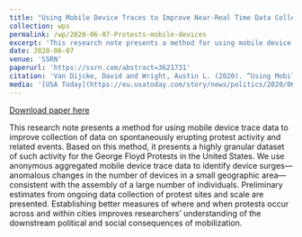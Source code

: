```yaml
---
title: "Using Mobile Device Traces to Improve Near-Real Time Data Collection During the George Floyd Protests"
collection: wps
permalink: /wp/2020-06-07-Protests-mobile-devices
excerpt: 'This research note presents a method for using mobile device trace data to improve collection of data on spontaneously erupting protest activity and related events. Based on this method, it presents a highly granular dataset of such activity for the George Floyd Protests in the United States. We use anonymous aggregated mobile device trace data to identify device surges—anomalous changes in the number of devices in a small geographic area—consistent with the assembly of a large number of individuals. Preliminary estimates from ongoing data collection of protest sites and scale are presented. Establishing better measures of where and when protests occur across and within cities improves researchers’ understanding of the downstream political and social consequences of mobilization.'
date: 2020-06-07
venue: 'SSRN'
paperurl: 'https://ssrn.com/abstract=3621731'
citation: 'Van Dijcke, David and Wright, Austin L. (2020). “Using Mobile Device Traces to Improve Near-Real Time Data Collection During the George Floyd Protests.”'
media: '[USA Today](https://eu.usatoday.com/story/news/politics/2020/06/10/george-floyd-black-lives-matter-police-protests-widespread-peaceful/5325737002/ ), [Ipsos](https://www.ipsos.com/en-us/knowledge/society/Protests-in-the-wake-of-George-Floyd-killing-touch-all-50-states )'
---
```


<a href='https://ssrn.com/abstract=3621731'>Download paper here</a>

This research note presents a method for using mobile device trace data to improve collection of data on spontaneously erupting protest activity and related events. Based on this method, it presents a highly granular dataset of such activity for the George Floyd Protests in the United States. We use anonymous aggregated mobile device trace data to identify device surges—anomalous changes in the number of devices in a small geographic area—consistent with the assembly of a large number of individuals. Preliminary estimates from ongoing data collection of protest sites and scale are presented. Establishing better measures of where and when protests occur across and within cities improves researchers’ understanding of the downstream political and social consequences of mobilization.

